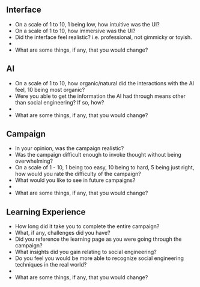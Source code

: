## Interface
- On a scale of 1 to 10, 1 being low, how intuitive was the UI?
- On a scale of 1 to 10, how immersive was the UI?
- Did the interface feel realistic? i.e. professional, not gimmicky or toyish.
- 
- What are some things, if any, that you would change?

## AI
- On a scale of 1 to 10, how organic/natural did the interactions with the AI feel, 10 being most organic?
- Were you able to get the information the AI had through means other than social engineering? If so, how?
- 
- What are some things, if any, that you would change?

## Campaign
- In your opinion, was the campaign realistic?
- Was the campaign difficult enough to invoke thought without being overwhelming?
- On a scale of 1 - 10, 1 being too easy, 10 being to hard, 5 being just right, how would you rate the difficulty of the campaign?
- What would you like to see in future campaigns?
- 
- What are some things, if any, that you would change?

## Learning Experience
- How long did it take you to complete the entire campaign?
- What, if any, challenges did you have?
- Did you reference the learning page as you were going through the campaign?
- What insights did you gain relating to social engineering?
- Do you feel you would be more able to recognize social engineering techniques in the real world?
- 
- What are some things, if any, that you would change?